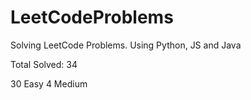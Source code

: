 # LeetCodeProblems
Solving LeetCode Problems. Using Python, JS and Java    

Total Solved: 34

30 Easy
4 Medium 


